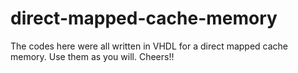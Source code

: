 # direct-mapped-cache-memory
The codes here were all written in VHDL for a direct mapped cache memory.
Use them as you will.
Cheers!!
